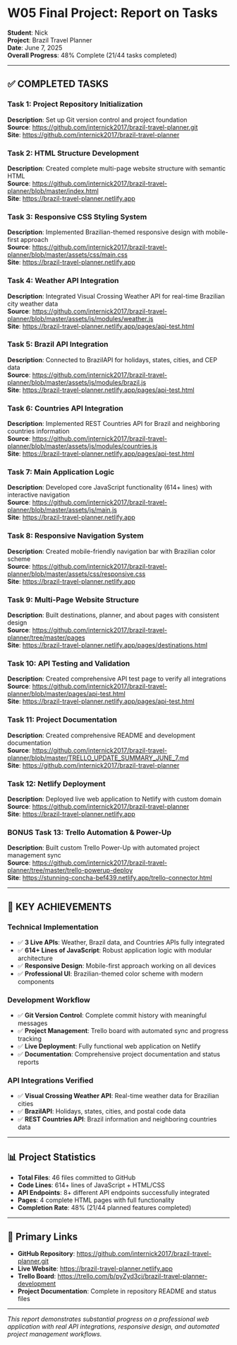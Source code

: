 # W05 Final Project: Report on Tasks
**Student**: Nick  
**Project**: Brazil Travel Planner  
**Date**: June 7, 2025  
**Overall Progress**: 48% Complete (21/44 tasks completed)

---

## ✅ **COMPLETED TASKS**

### **Task 1: Project Repository Initialization**
**Description**: Set up Git version control and project foundation  
**Source**: https://github.com/internick2017/brazil-travel-planner.git  
**Site**: https://github.com/internick2017/brazil-travel-planner  

### **Task 2: HTML Structure Development**
**Description**: Created complete multi-page website structure with semantic HTML  
**Source**: https://github.com/internick2017/brazil-travel-planner/blob/master/index.html  
**Site**: https://brazil-travel-planner.netlify.app

### **Task 3: Responsive CSS Styling System**
**Description**: Implemented Brazilian-themed responsive design with mobile-first approach  
**Source**: https://github.com/internick2017/brazil-travel-planner/blob/master/assets/css/main.css  
**Site**: https://brazil-travel-planner.netlify.app

### **Task 4: Weather API Integration**
**Description**: Integrated Visual Crossing Weather API for real-time Brazilian city weather data  
**Source**: https://github.com/internick2017/brazil-travel-planner/blob/master/assets/js/modules/weather.js  
**Site**: https://brazil-travel-planner.netlify.app/pages/api-test.html

### **Task 5: Brazil API Integration**
**Description**: Connected to BrazilAPI for holidays, states, cities, and CEP data  
**Source**: https://github.com/internick2017/brazil-travel-planner/blob/master/assets/js/modules/brazil.js  
**Site**: https://brazil-travel-planner.netlify.app/pages/api-test.html

### **Task 6: Countries API Integration**
**Description**: Implemented REST Countries API for Brazil and neighboring countries information  
**Source**: https://github.com/internick2017/brazil-travel-planner/blob/master/assets/js/modules/countries.js  
**Site**: https://brazil-travel-planner.netlify.app/pages/api-test.html

### **Task 7: Main Application Logic**
**Description**: Developed core JavaScript functionality (614+ lines) with interactive navigation  
**Source**: https://github.com/internick2017/brazil-travel-planner/blob/master/assets/js/main.js  
**Site**: https://brazil-travel-planner.netlify.app

### **Task 8: Responsive Navigation System**
**Description**: Created mobile-friendly navigation bar with Brazilian color scheme  
**Source**: https://github.com/internick2017/brazil-travel-planner/blob/master/assets/css/responsive.css  
**Site**: https://brazil-travel-planner.netlify.app

### **Task 9: Multi-Page Website Structure**
**Description**: Built destinations, planner, and about pages with consistent design  
**Source**: https://github.com/internick2017/brazil-travel-planner/tree/master/pages  
**Site**: https://brazil-travel-planner.netlify.app/pages/destinations.html

### **Task 10: API Testing and Validation**
**Description**: Created comprehensive API test page to verify all integrations  
**Source**: https://github.com/internick2017/brazil-travel-planner/blob/master/pages/api-test.html  
**Site**: https://brazil-travel-planner.netlify.app/pages/api-test.html

### **Task 11: Project Documentation**
**Description**: Created comprehensive README and development documentation  
**Source**: https://github.com/internick2017/brazil-travel-planner/blob/master/TRELLO_UPDATE_SUMMARY_JUNE_7.md  
**Site**: https://github.com/internick2017/brazil-travel-planner  

### **Task 12: Netlify Deployment**
**Description**: Deployed live web application to Netlify with custom domain  
**Source**: https://github.com/internick2017/brazil-travel-planner  
**Site**: https://brazil-travel-planner.netlify.app

### **BONUS Task 13: Trello Automation & Power-Up**
**Description**: Built custom Trello Power-Up with automated project management sync  
**Source**: https://github.com/internick2017/brazil-travel-planner/tree/master/trello-powerup-deploy  
**Site**: https://stunning-concha-bef439.netlify.app/trello-connector.html

---

## 🎯 **KEY ACHIEVEMENTS**

### **Technical Implementation**
- ✅ **3 Live APIs**: Weather, Brazil data, and Countries APIs fully integrated
- ✅ **614+ Lines of JavaScript**: Robust application logic with modular architecture
- ✅ **Responsive Design**: Mobile-first approach working on all devices
- ✅ **Professional UI**: Brazilian-themed color scheme with modern components

### **Development Workflow**
- ✅ **Git Version Control**: Complete commit history with meaningful messages
- ✅ **Project Management**: Trello board with automated sync and progress tracking
- ✅ **Live Deployment**: Fully functional web application on Netlify
- ✅ **Documentation**: Comprehensive project documentation and status reports

### **API Integrations Verified**
- ✅ **Visual Crossing Weather API**: Real-time weather data for Brazilian cities
- ✅ **BrazilAPI**: Holidays, states, cities, and postal code data
- ✅ **REST Countries API**: Brazil information and neighboring countries data

---

## 📊 **Project Statistics**
- **Total Files**: 46 files committed to GitHub
- **Code Lines**: 614+ lines of JavaScript + HTML/CSS
- **API Endpoints**: 8+ different API endpoints successfully integrated
- **Pages**: 4 complete HTML pages with full functionality
- **Completion Rate**: 48% (21/44 planned features completed)

---

## 🔗 **Primary Links**
- **GitHub Repository**: https://github.com/internick2017/brazil-travel-planner.git
- **Live Website**: https://brazil-travel-planner.netlify.app
- **Trello Board**: https://trello.com/b/pyZyd3cj/brazil-travel-planner-development
- **Project Documentation**: Complete in repository README and status files

---

*This report demonstrates substantial progress on a professional web application with real API integrations, responsive design, and automated project management workflows.*
